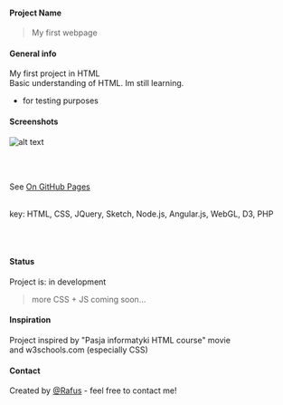 #### Project Name
>My first webpage <BR>

#### General info
My first project in HTML <br /> Basic understanding of HTML. Im  still learning. 
- for testing purposes

#### Screenshots
![alt text](https://i.ytimg.com/vi/-dJolYw8tnk/hqdefault.jpg "Git Gud")

<br />

<br />

See [On GitHub Pages](https://rafusix.github.io/First-project/)
 

<br> 
key: HTML, CSS, JQuery, Sketch, Node.js, Angular.js, WebGL, D3, PHP

<br> <br> 

#### Status
Project is: in development
>more CSS + JS coming soon...

#### Inspiration
Project inspired by "Pasja informatyki HTML course" movie <br>
and w3schools.com (especially CSS)

#### Contact
Created by [@Rafus](mailto:rafusv2@gmail.com) - feel free to contact me!
